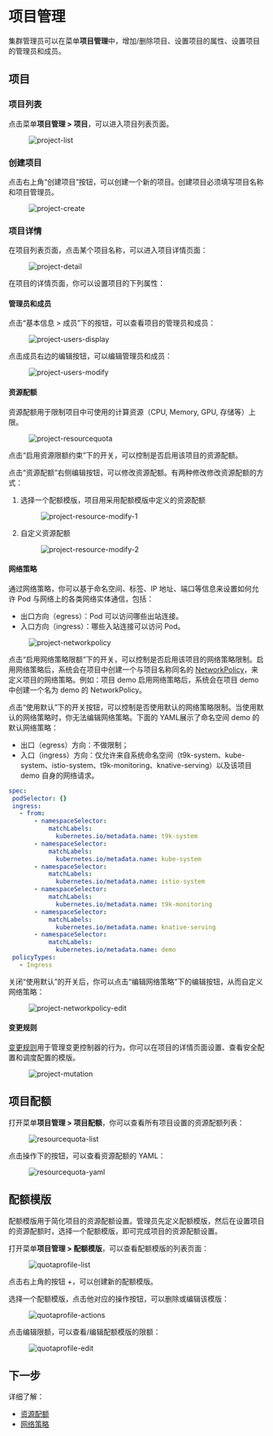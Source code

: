 # 项目管理

集群管理员可以在菜单**项目管理**中，增加/删除项目、设置项目的属性、设置项目的管理员和成员。

## 项目

### 项目列表
点击菜单**项目管理 > 项目**，可以进入项目列表页面。

<figure class="screenshot">
  <img alt="project-list" src="../../assets/cluster-admin-ui/project-management/project-list.png" />
</figure>

### 创建项目
点击右上角“创建项目”按钮，可以创建一个新的项目。创建项目必须填写项目名称和项目管理员。

<figure class="screenshot">
  <img alt="project-create" src="../../assets/cluster-admin-ui/project-management/project-create.png" />
</figure>

### 项目详情
在项目列表页面，点击某个项目名称，可以进入项目详情页面：

<figure class="screenshot">
  <img alt="project-detail" src="../../assets/cluster-admin-ui/project-management/project-detail.png" />
</figure>

在项目的详情页面，你可以设置项目的下列属性：

#### 管理员和成员
点击“基本信息 > 成员”下的按钮，可以查看项目的管理员和成员：

<figure class="screenshot">
  <img alt="project-users-display" src="../../assets/cluster-admin-ui/project-management/project-users-display.png" />
</figure>

点击成员右边的编辑按钮，可以编辑管理员和成员：

<figure class="screenshot">
  <img alt="project-users-modify" src="../../assets/cluster-admin-ui/project-management/project-users-modify.png" />
</figure>

#### 资源配额
资源配额用于限制项目中可使用的计算资源（CPU, Memory, GPU, 存储等）上限。

<figure class="screenshot">
  <img alt="project-resourcequota" src="../../assets/cluster-admin-ui/project-management/project-resourcequota.png" />
</figure>

点击“启用资源限额约束”下的开关，可以控制是否启用该项目的资源配额。

点击“资源配额”右侧编辑按钮，可以修改资源配额。有两种修改修改资源配额的方式：
1. 选择一个配额模版，项目用采用配额模版中定义的资源配额
    <figure class="screenshot">
       <img alt="project-resource-modify-1" src="../../assets/cluster-admin-ui/project-management/project-resource-modify-1.png" />
    </figure>
2. 自定义资源配额
    <figure class="screenshot">
       <img alt="project-resource-modify-2" src="../../assets/cluster-admin-ui/project-management/project-resource-modify-2.png" />
    </figure>

#### 网络策略

通过网络策略，你可以基于命名空间、标签、IP 地址、端口等信息来设置如何允许 Pod 与网络上的各类网络实体通信，包括：
* 出口方向（egress）：Pod 可以访问哪些出站连接。
* 入口方向（ingress）：哪些入站连接可以访问 Pod。

<figure class="screenshot">
  <img alt="project-networkpolicy" src="../../assets/cluster-admin-ui/project-management/project-networkpolicy.png" />
</figure>

点击“启用网络策略限额”下的开关，可以控制是否启用该项目的网络策略限制。启用网络策略后，系统会在项目中创建一个与项目名称同名的 [NetworkPolicy](https://kubernetes.io/zh-cn/docs/concepts/services-networking/network-policies/#networkpolicy-resource)，来定义项目的网络策略。例如：项目 demo 启用网络策略后，系统会在项目 demo 中创建一个名为 demo 的 NetworkPolicy。

点击“使用默认”下的开关按钮，可以控制是否使用默认的网络策略限制。当使用默认的网络策略时，你无法编辑网络策略。下面的 YAML展示了命名空间 demo 的默认网络策略：
* 出口（egress）方向：不做限制；
* 入口（ingress）方向：仅允许来自系统命名空间（t9k-system、kube-system、istio-system、t9k-monitoring、knative-serving）以及该项目 demo 自身的网络请求。

```yaml
spec:
 podSelector: {}
 ingress:
   - from:
       - namespaceSelector:
           matchLabels:
             kubernetes.io/metadata.name: t9k-system
       - namespaceSelector:
           matchLabels:
             kubernetes.io/metadata.name: kube-system
       - namespaceSelector:
           matchLabels:
             kubernetes.io/metadata.name: istio-system
       - namespaceSelector:
           matchLabels:
             kubernetes.io/metadata.name: t9k-monitoring
       - namespaceSelector:
           matchLabels:
             kubernetes.io/metadata.name: knative-serving
       - namespaceSelector:
           matchLabels:
             kubernetes.io/metadata.name: demo
 policyTypes:
   - Ingress
```

关闭“使用默认”的开关后，你可以点击“编辑网络策略”下的编辑按钮，从而自定义网络策略：

<figure class="screenshot">
  <img alt="project-networkpolicy-edit" src="../../assets/cluster-admin-ui/project-management/project-networkpolicy-edit.png" />
</figure>

#### 变更规则
[变更规则](../admission-control/mutation.md)用于管理变更控制器的行为，你可以在项目的详情页面设置、查看安全配置和调度配置的模版。

<figure class="screenshot">
  <img alt="project-mutation" src="../../assets/cluster-admin-ui/project-management/project-mutation.png" />
</figure>

## 项目配额
打开菜单**项目管理 > 项目配额**，你可以查看所有项目设置的资源配额列表：

<figure class="screenshot">
  <img alt="resourcequota-list" src="../../assets/cluster-admin-ui/project-management/resourcequota-list.png" />
</figure>

点击操作下的按钮，可以查看资源配额的 YAML：

<figure class="screenshot">
  <img alt="resourcequota-yaml" src="../../assets/cluster-admin-ui/project-management/resourcequota-yaml.png" />
</figure>

## 配额模版

配额模版用于简化项目的资源配额设置。管理员先定义配额模版，然后在设置项目的资源配额时，选择一个配额模版，即可完成项目的资源配额设置。

打开菜单**项目管理 > 配额模版**，可以查看配额模版的列表页面：

<figure class="screenshot">
  <img alt="quotaprofile-list" src="../../assets/cluster-admin-ui/project-management/quotaprofile-list.png" />
</figure>

点击右上角的按钮 +，可以创建新的配额模版。

选择一个配额模版，点击他对应的操作按钮，可以删除或编辑该模版：

<figure class="screenshot">
  <img alt="quotaprofile-actions" src="../../assets/cluster-admin-ui/project-management/quotaprofile-actions.png" />
</figure>

点击编辑限额，可以查看/编辑配额模版的限额：

<figure class="screenshot">
  <img alt="quotaprofile-edit" src="../../assets/cluster-admin-ui/project-management/quotaprofile-edit.png" />
</figure>

## 下一步

详细了解：
* [资源配额](https://kubernetes.io/zh-cn/docs/concepts/policy/resource-quotas/)
* [网络策略](https://kubernetes.io/zh-cn/docs/concepts/services-networking/network-policies/) 
